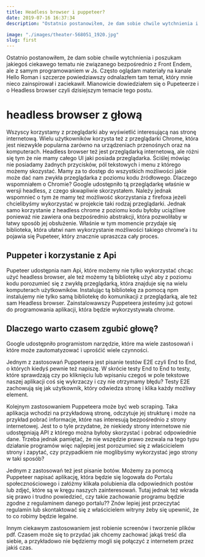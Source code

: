 ```yaml
---
title: Headless browser i puppeteer?
date: 2019-07-16 16:37:34
description: "Ostatnio postanowiłem, że dam sobie chwile wytchnienia i poszukam jakiegoś ciekawego tematu nie związanego bezpośrednio z Front Endem, ale z samym programowaniem w Js. Często oglądam materiały na kanale Hello Roman i szczerze powiedziawszy odnalazłem tam temat, który mnie nieco zainspirował i zaciekawił. Mianowicie dowiedziałem się o Pupeteerze i o Headless browser czyli dzisiejszym temacie tego postu."

image: "./images/theater-568051_1920.jpg"
slug: first
---
```


Ostatnio postanowiłem, że dam sobie chwile wytchnienia i poszukam jakiegoś ciekawego tematu nie związanego bezpośrednio z Front Endem, ale z samym programowaniem w Js. Często oglądam materiały na kanale Hello Roman i szczerze powiedziawszy odnalazłem tam temat, który mnie nieco zainspirował i zaciekawił. Mianowicie dowiedziałem się o Pupeteerze i o Headless browser czyli dzisiejszym temacie tego postu.

# headless browser z głową

Wszyscy korzystamy z przeglądarki aby wyświetlić interesującą nas stronę internetową. Wielu użytkowników korzysta też z przeglądarki Chrome, która jest niezwykle popularna zarówno na urządzeniach przenośnych oraz na komputerach. Headless browser też jest przeglądarką internetową, ale różni się tym że nie mamy całego UI jaki posiada przeglądarka. Ściślej mówiąc nie posiadamy żadnych przycisków, pól tekstowych i menu z którego możemy skozystać. Mamy za to dostęp do
wszystkich możliwości jakie może dać nam zwykła przeglądarka z poziomu kodu źródłowego. Dlaczego wspomniałem o Chromie?
Google udostępniło tą przeglądarkę właśnie w wersji headless, z czego skwapliwie skorzystałem. Należy jednak wspomnieć o tym że mamy też możliwość skorzystania z firefoxa jeżeli chcielibyśmy wykorzystać w projekcie taki rodzaj przeglądarki. Jednak samo korzystanie z headless chrome z poziomu kodu byłoby uciążliwe ponieważ nie zawiera ona bezpośrednio abstrakcji, która pozwoliłaby w łatwy sposób jej obsłużenie. Właśnie w tym momencie przydaje się
biblioteka, która ułatwi nam wykorzystanie możliwości takiego chrome’a i tu pojawia się Pupeteer, który znacznie upraszcza cały proces.

## Puppeter i korzystanie z Api

Pupeteer udostępnia nam Api, które możemy nie tylko wykorzystać chcąc użyć headless browser, ale też możemy tą bibliotekę użyć aby z poziomu kodu porozumieć się z zwykłą przeglądarką, która znajduje się na wielu komputerach użytkowników. Instalując tą bibliotekę za pomocą npm instalujemy nie tylko samą bibliotekę do komunikacji z przeglądarką, ale też sam Headless browser. Zainstalowawszy Puppeteera jesteśmy już gotowi do programowania aplikacji, która będzie wykorzystywała chrome.

## Dlaczego warto czasem zgubić głowę?

Google udostępniło programistom narzędzie, które ma wiele zastosowań i które może zautomatyzować i uprośćić wiele czynności.

Jednym z zastosowań Puppeteera jest pisanie testów E2E czyli End to End, o których kiedyś pewnie też napiszę. W skrócie testy End to End to testy, które sprawdzają czy po kliknięciu lub wpisaniu czegoś w pole tekstowe naszej aplikacji coś się wykrzaczy i czy nie otrzymamy błędu? Testy E2E zachowują się jak użytkownik, który odwiedza stronę i klika każdy możliwy element.

Kolejnym zastosowaniem Puppeteera może być web scraping. Taka aplikacja wchodzi na przykładową stronę, odczytuje jej strukturę i może na przykład pobrać informacje, które nas interesują bezpośrednio z strony internetowej. Jest to o tyle przydatne, że niekiedy strony internetowe nie udostępniają API z którego można byłoby skorzystać i pobrać odpowiednie dane. Trzeba jednak pamiętać, że nie wszędzie prawo zezwala na tego typu działanie programów więc najlepiej jest porozumieć się z właścicielem strony i zapytać, czy przypadkiem nie moglibyśmy wykorzystać jego strony w taki sposób?

Jednym z zastosowań też jest pisanie botów. Możemy za pomocą Puppeteer napisać aplikację, która będzie się logowała do Portalu społecznościowego i załóżmy klikała polubienia dla odpowiednich postów lub zdjęć, które są w kręgu naszych zainteresowań. Tutaj jednak też wkrada się prawo i trudno powiedzieć, czy takie zachowanie programu będzie zgodne z regulaminem danego portalu?? Znów lepiej jest przeczytać regulamin lub skontaktować się z właścicielem witryny żeby się upewnić, że to co robimy będzie legalne.

Innym ciekawym zastosowaniem jest robienie screenów i tworzenie plików pdf. Czasem może się to przydać jak chcemy zachować jakąś treść dla siebie, a przykładowo
nie będziemy mogli się połączyć z internetem przez jakiś czas.
